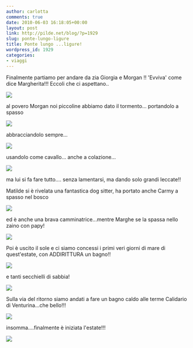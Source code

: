 ```yaml
---
author: carlotta
comments: true
date: 2010-06-03 16:18:05+00:00
layout: post
link: http://pilde.net/blog/?p=1929
slug: ponte-lungo-ligure
title: Ponte lungo ...ligure!
wordpress_id: 1929
categories:
- viaggi
---
```


Finalmente partiamo per andare da zia Giorgia e Morgan !! 'Evviva' come dice Margherita!!! Eccoli che ci aspettano..

![](http://pilde.net/blog/wp-content/uploads/2010/06/morgan_zia.jpg)




al povero Morgan noi piccoline abbiamo dato il tormento... portandolo a spasso

![](http://pilde.net/blog/wp-content/uploads/2010/06/mm_morgan.jpg)




abbracciandolo sempre...

![](http://pilde.net/blog/wp-content/uploads/2010/06/abbraccio_morgan.jpg)




usandolo come cavallo... anche a colazione...

![](http://pilde.net/blog/wp-content/uploads/2010/06/colazione.jpg)




ma lui si fa fare tutto.... senza lamentarsi, ma dando solo grandi leccate!!

Matilde si è rivelata una fantastica dog sitter, ha portato anche Carmy a spasso nel bosco

![](http://pilde.net/blog/wp-content/uploads/2010/06/dog_sitter.jpg)




ed è anche una brava camminatrice...mentre Marghe se la spassa nello zaino con papy!

![](http://pilde.net/blog/wp-content/uploads/2010/06/passeggiata.jpg)




Poi è uscito il sole e ci siamo concessi i primi veri giorni di mare di quest'estate, con ADDIRITTURA un bagno!!

![](http://pilde.net/blog/wp-content/uploads/2010/06/spiaggia_2.jpg)




e tanti secchielli di sabbia!

![](http://pilde.net/blog/wp-content/uploads/2010/06/mare_mati.jpg)




Sulla via del ritorno siamo andati a fare un bagno caldo alle terme Calidario di Venturina...che bello!!!

![](http://pilde.net/blog/wp-content/uploads/2010/06/calidario.jpg)




insomma....finalmente è iniziata l'estate!!!

![](http://pilde.net/blog/wp-content/uploads/2010/06/abbraccio.jpg)



